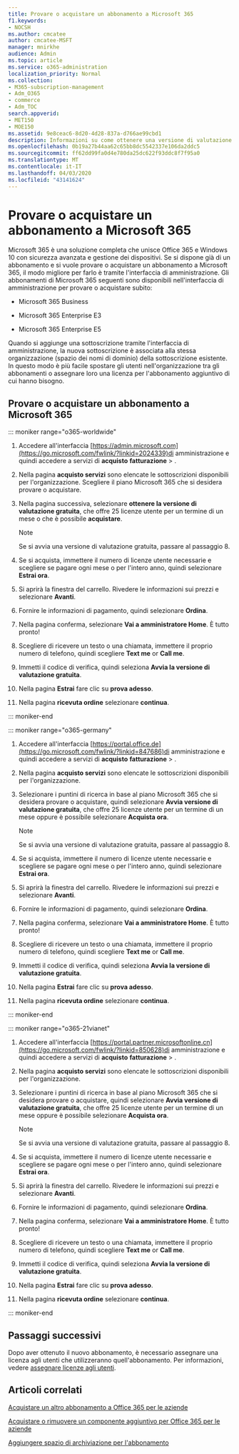 ```yaml
---
title: Provare o acquistare un abbonamento a Microsoft 365
f1.keywords:
- NOCSH
ms.author: cmcatee
author: cmcatee-MSFT
manager: mnirkhe
audience: Admin
ms.topic: article
ms.service: o365-administration
localization_priority: Normal
ms.collection:
- M365-subscription-management
- Adm_O365
- commerce
- Adm_TOC
search.appverid:
- MET150
- MOE150
ms.assetid: 9e8ceac6-8d20-4d28-837a-d766ae99cbd1
description: Informazioni su come ottenere una versione di valutazione gratuita o su come acquistare un abbonamento a Microsoft 365.
ms.openlocfilehash: 0b19a27b44aa62c65bb8dc5542337e106da2ddc5
ms.sourcegitcommit: ff62dd99fa0d4e780da25dc622f93ddc8f7f95a0
ms.translationtype: MT
ms.contentlocale: it-IT
ms.lasthandoff: 04/03/2020
ms.locfileid: "43141624"
---
```

# <a name="try-or-buy-a-microsoft-365-subscription"></a>Provare o acquistare un abbonamento a Microsoft 365

Microsoft 365 è una soluzione completa che unisce Office 365 e Windows 10 con sicurezza avanzata e gestione dei dispositivi. Se si dispone già di un abbonamento e si vuole provare o acquistare un abbonamento a Microsoft 365, il modo migliore per farlo è tramite l'interfaccia di amministrazione. Gli abbonamenti di Microsoft 365 seguenti sono disponibili nell'interfaccia di amministrazione per provare o acquistare subito:
  
- Microsoft 365 Business

- Microsoft 365 Enterprise E3

- Microsoft 365 Enterprise E5

Quando si aggiunge una sottoscrizione tramite l'interfaccia di amministrazione, la nuova sottoscrizione è associata alla stessa organizzazione (spazio dei nomi di dominio) della sottoscrizione esistente. In questo modo è più facile spostare gli utenti nell'organizzazione tra gli abbonamenti o assegnare loro una licenza per l'abbonamento aggiuntivo di cui hanno bisogno.
  
## <a name="try-or-buy-a-microsoft-365-subscription"></a>Provare o acquistare un abbonamento a Microsoft 365

::: moniker range="o365-worldwide"

1. Accedere all'interfaccia [https://admin.microsoft.com](https://go.microsoft.com/fwlink/?linkid=2024339)di amministrazione e quindi accedere a servizi di **acquisto** **fatturazione** \> .

2. Nella pagina **acquisto servizi** sono elencate le sottoscrizioni disponibili per l'organizzazione. Scegliere il piano Microsoft 365 che si desidera provare o acquistare.

3. Nella pagina successiva, selezionare **ottenere la versione di valutazione gratuita**, che offre 25 licenze utente per un termine di un mese o che è possibile **acquistare**.

    > [!NOTE]
    > Se si avvia una versione di valutazione gratuita, passare al passaggio 8.
  
4. Se si acquista, immettere il numero di licenze utente necessarie e scegliere se pagare ogni mese o per l'intero anno, quindi selezionare **Estrai ora**.

5. Si aprirà la finestra del carrello. Rivedere le informazioni sui prezzi e selezionare **Avanti**.

6. Fornire le informazioni di pagamento, quindi selezionare **Ordina**.

7. Nella pagina conferma, selezionare **Vai a amministratore Home**. È tutto pronto!

8. Scegliere di ricevere un testo o una chiamata, immettere il proprio numero di telefono, quindi scegliere **Text me** or **Call me**.

9. Immetti il codice di verifica, quindi seleziona **Avvia la versione di valutazione gratuita**.

10. Nella pagina **Estrai** fare clic su **prova adesso**.

11. Nella pagina **ricevuta ordine** selezionare **continua**.

::: moniker-end

::: moniker range="o365-germany"

1. Accedere all'interfaccia [https://portal.office.de](https://go.microsoft.com/fwlink/?linkid=847686)di amministrazione e quindi accedere a servizi di **acquisto** **fatturazione** \> .

2. Nella pagina **acquisto servizi** sono elencate le sottoscrizioni disponibili per l'organizzazione.

3. Selezionare i puntini di ricerca in base al piano Microsoft 365 che si desidera provare o acquistare, quindi selezionare **Avvia versione di valutazione gratuita**, che offre 25 licenze utente per un termine di un mese oppure è possibile selezionare **Acquista ora**.

    > [!NOTE]
    > Se si avvia una versione di valutazione gratuita, passare al passaggio 8.
  
4. Se si acquista, immettere il numero di licenze utente necessarie e scegliere se pagare ogni mese o per l'intero anno, quindi selezionare **Estrai ora**.

5. Si aprirà la finestra del carrello. Rivedere le informazioni sui prezzi e selezionare **Avanti**.

6. Fornire le informazioni di pagamento, quindi selezionare **Ordina**.

7. Nella pagina conferma, selezionare **Vai a amministratore Home**. È tutto pronto!

8. Scegliere di ricevere un testo o una chiamata, immettere il proprio numero di telefono, quindi scegliere **Text me** or **Call me**.

9. Immetti il codice di verifica, quindi seleziona **Avvia la versione di valutazione gratuita**.

10. Nella pagina **Estrai** fare clic su **prova adesso**.

11. Nella pagina **ricevuta ordine** selezionare **continua**.

::: moniker-end

::: moniker range="o365-21vianet"

1. Accedere all'interfaccia [https://portal.partner.microsoftonline.cn](https://go.microsoft.com/fwlink/?linkid=850628)di amministrazione e quindi accedere a servizi di **acquisto** **fatturazione** \> .

2. Nella pagina **acquisto servizi** sono elencate le sottoscrizioni disponibili per l'organizzazione. 

3. Selezionare i puntini di ricerca in base al piano Microsoft 365 che si desidera provare o acquistare, quindi selezionare **Avvia versione di valutazione gratuita**, che offre 25 licenze utente per un termine di un mese oppure è possibile selezionare **Acquista ora**.

    > [!NOTE]
    > Se si avvia una versione di valutazione gratuita, passare al passaggio 8.
  
4. Se si acquista, immettere il numero di licenze utente necessarie e scegliere se pagare ogni mese o per l'intero anno, quindi selezionare **Estrai ora**.

5. Si aprirà la finestra del carrello. Rivedere le informazioni sui prezzi e selezionare **Avanti**.

6. Fornire le informazioni di pagamento, quindi selezionare **Ordina**.

7. Nella pagina conferma, selezionare **Vai a amministratore Home**. È tutto pronto!

8. Scegliere di ricevere un testo o una chiamata, immettere il proprio numero di telefono, quindi scegliere **Text me** or **Call me**.

9. Immetti il codice di verifica, quindi seleziona **Avvia la versione di valutazione gratuita**.

10. Nella pagina **Estrai** fare clic su **prova adesso**.

11. Nella pagina **ricevuta ordine** selezionare **continua**.

::: moniker-end

## <a name="next-steps"></a>Passaggi successivi

Dopo aver ottenuto il nuovo abbonamento, è necessario assegnare una licenza agli utenti che utilizzeranno quell'abbonamento. Per informazioni, vedere [assegnare licenze agli utenti](../admin/manage/assign-licenses-to-users.md).

## <a name="related-articles"></a>Articoli correlati

[Acquistare un altro abbonamento a Office 365 per le aziende](buy-another-subscription.md)

[Acquistare o rimuovere un componente aggiuntivo per Office 365 per le aziende](buy-or-edit-an-add-on.md)

[Aggiungere spazio di archiviazione per l'abbonamento](add-storage-space.md)